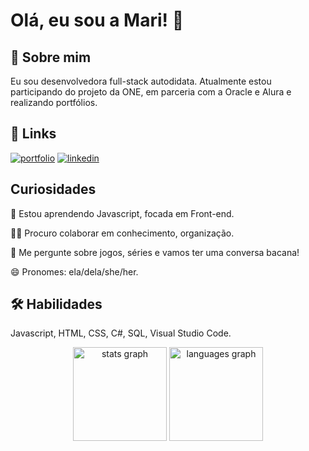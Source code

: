 
# Olá, eu sou a Mari! 🤗


## 🚀 Sobre mim
Eu sou desenvolvedora full-stack autodidata.
Atualmente estou participando do projeto da ONE, em parceria com a Oracle e Alura e realizando portfólios.

## 🔗 Links
[![portfolio](https://img.shields.io/badge/my_portfolio-000?style=for-the-badge&logo=ko-fi&logoColor=white)](https://marimagalhaeslopes.github.io/portfolio/)
[![linkedin](https://img.shields.io/badge/linkedin-0A66C2?style=for-the-badge&logo=linkedin&logoColor=white)](https://www.linkedin.com/in/marianamagalhaeslopes/)

## Curiosidades
🧠 Estou aprendendo Javascript, focada em Front-end.

👯‍♀️ Procuro colaborar em conhecimento, organização.

💬 Me pergunte sobre jogos, séries e vamos ter uma conversa bacana!

😄 Pronomes: ela/dela/she/her.


## 🛠 Habilidades
Javascript, HTML, CSS, C#, SQL, Visual Studio Code.


<div align="center">
  <img src="https://github-readme-stats.vercel.app/api?username=marimagalhaeslopes&hide_title=false&hide_rank=false&show_icons=true&include_all_commits=true&count_private=true&disable_animations=false&theme=dracula&locale=en&hide_border=false" height="150" alt="stats graph"  />
  <img src="https://github-readme-stats.vercel.app/api/top-langs?username=marimagalhaeslopes&locale=en&hide_title=false&layout=compact&card_width=320&langs_count=5&theme=dracula&hide_border=false" height="150" alt="languages graph"  />
</div>
